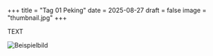 +++
title = "Tag 01 Peking"
date = 2025-08-27
draft = false
image = "thumbnail.jpg"
+++

TEXT
  

![Beispielbild](bild.jpg)
